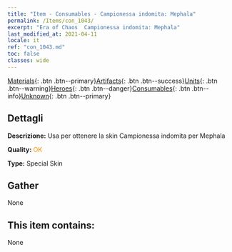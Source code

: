 ```yaml
---
title: "Item - Consumables - Campionessa indomita: Mephala"
permalink: /Items/con_1043/
excerpt: "Era of Chaos  Campionessa indomita: Mephala"
last_modified_at: 2021-04-11
locale: it
ref: "con_1043.md"
toc: false
classes: wide
---
```

 [Materials](/it/Items/){: .btn .btn--primary}[Artifacts](/it/Items/Artifacts/){: .btn .btn--success}[Units](/it/Items/Units/){: .btn .btn--warning}[Heroes](/it/Items/Heroes/){: .btn .btn--danger}[Consumables](/it/Items/Consumables/){: .btn .btn--info}[Unknown](/it/Items/Unknown/){: .btn .btn--primary}

## Dettagli
 **Descrizione:** Usa per ottenere la skin Campionessa indomita per Mephala

 **Quality:** <span style="color: #FF8C00">OK</span>

 **Type:** Special Skin

## Gather

  None

## This item contains:

  None

